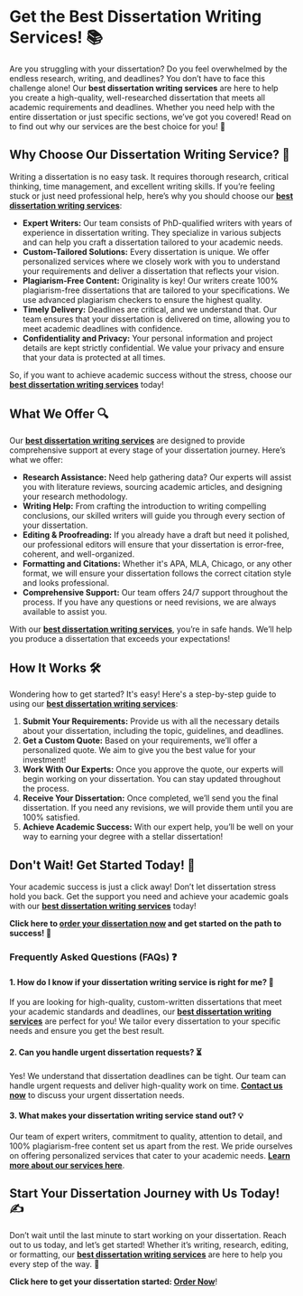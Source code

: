 # Get the Best Dissertation Writing Services! 📚

Are you struggling with your dissertation? Do you feel overwhelmed by the endless research, writing, and deadlines? You don’t have to face this challenge alone! Our **best dissertation writing services** are here to help you create a high-quality, well-researched dissertation that meets all academic requirements and deadlines. Whether you need help with the entire dissertation or just specific sections, we’ve got you covered! Read on to find out why our services are the best choice for you! 🌟

## Why Choose Our Dissertation Writing Service? 📝

Writing a dissertation is no easy task. It requires thorough research, critical thinking, time management, and excellent writing skills. If you’re feeling stuck or just need professional help, here’s why you should choose our [**best dissertation writing services**](https://tinyurl.com/topessay?keyword=best+dissertation+writing+services):

- **Expert Writers:** Our team consists of PhD-qualified writers with years of experience in dissertation writing. They specialize in various subjects and can help you craft a dissertation tailored to your academic needs.
- **Custom-Tailored Solutions:** Every dissertation is unique. We offer personalized services where we closely work with you to understand your requirements and deliver a dissertation that reflects your vision.
- **Plagiarism-Free Content:** Originality is key! Our writers create 100% plagiarism-free dissertations that are tailored to your specifications. We use advanced plagiarism checkers to ensure the highest quality.
- **Timely Delivery:** Deadlines are critical, and we understand that. Our team ensures that your dissertation is delivered on time, allowing you to meet academic deadlines with confidence.
- **Confidentiality and Privacy:** Your personal information and project details are kept strictly confidential. We value your privacy and ensure that your data is protected at all times.

So, if you want to achieve academic success without the stress, choose our [**best dissertation writing services**](https://tinyurl.com/topessay?keyword=best+dissertation+writing+services) today!

## What We Offer 🔍

Our [**best dissertation writing services**](https://tinyurl.com/topessay?keyword=best+dissertation+writing+services) are designed to provide comprehensive support at every stage of your dissertation journey. Here’s what we offer:

- **Research Assistance:** Need help gathering data? Our experts will assist you with literature reviews, sourcing academic articles, and designing your research methodology.
- **Writing Help:** From crafting the introduction to writing compelling conclusions, our skilled writers will guide you through every section of your dissertation.
- **Editing & Proofreading:** If you already have a draft but need it polished, our professional editors will ensure that your dissertation is error-free, coherent, and well-organized.
- **Formatting and Citations:** Whether it's APA, MLA, Chicago, or any other format, we will ensure your dissertation follows the correct citation style and looks professional.
- **Comprehensive Support:** Our team offers 24/7 support throughout the process. If you have any questions or need revisions, we are always available to assist you.

With our [**best dissertation writing services**](https://tinyurl.com/topessay?keyword=best+dissertation+writing+services), you’re in safe hands. We’ll help you produce a dissertation that exceeds your expectations!

## How It Works 🛠️

Wondering how to get started? It's easy! Here's a step-by-step guide to using our [**best dissertation writing services**](https://tinyurl.com/topessay?keyword=best+dissertation+writing+services):

1. **Submit Your Requirements:** Provide us with all the necessary details about your dissertation, including the topic, guidelines, and deadlines.
2. **Get a Custom Quote:** Based on your requirements, we’ll offer a personalized quote. We aim to give you the best value for your investment!
3. **Work With Our Experts:** Once you approve the quote, our experts will begin working on your dissertation. You can stay updated throughout the process.
4. **Receive Your Dissertation:** Once completed, we’ll send you the final dissertation. If you need any revisions, we will provide them until you are 100% satisfied.
5. **Achieve Academic Success:** With our expert help, you’ll be well on your way to earning your degree with a stellar dissertation!

## Don't Wait! Get Started Today! 🚀

Your academic success is just a click away! Don’t let dissertation stress hold you back. Get the support you need and achieve your academic goals with our [**best dissertation writing services**](https://tinyurl.com/topessay?keyword=best+dissertation+writing+services) today!

**Click here to [order your dissertation now](https://tinyurl.com/topessay?keyword=best+dissertation+writing+services) and get started on the path to success! 🌟**

### Frequently Asked Questions (FAQs) ❓

#### 1. How do I know if your dissertation writing service is right for me? 🤔

If you are looking for high-quality, custom-written dissertations that meet your academic standards and deadlines, our [**best dissertation writing services**](https://tinyurl.com/topessay?keyword=best+dissertation+writing+services) are perfect for you! We tailor every dissertation to your specific needs and ensure you get the best result.

#### 2. Can you handle urgent dissertation requests? ⏳

Yes! We understand that dissertation deadlines can be tight. Our team can handle urgent requests and deliver high-quality work on time. [**Contact us now**](https://tinyurl.com/topessay?keyword=best+dissertation+writing+services) to discuss your urgent dissertation needs.

#### 3. What makes your dissertation writing service stand out? 💡

Our team of expert writers, commitment to quality, attention to detail, and 100% plagiarism-free content set us apart from the rest. We pride ourselves on offering personalized services that cater to your academic needs. [**Learn more about our services here**](https://tinyurl.com/topessay?keyword=best+dissertation+writing+services).

## Start Your Dissertation Journey with Us Today! ✍️

Don’t wait until the last minute to start working on your dissertation. Reach out to us today, and let’s get started! Whether it’s writing, research, editing, or formatting, our [**best dissertation writing services**](https://tinyurl.com/topessay?keyword=best+dissertation+writing+services) are here to help you every step of the way. 💪

**Click here to get your dissertation started: [Order Now](https://tinyurl.com/topessay?keyword=best+dissertation+writing+services)**!
